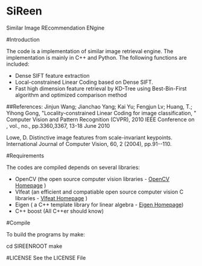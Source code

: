 SiReen
=========

Similar Image REcommendation ENgine


#Introduction

The code is a implementation of similar image retrieval engine. The implementation is mainly in C++ and Python. The following functions are included:

* Dense SIFT feature extraction
* Local-constrained Linear Coding based on Dense SIFT.
* Fast high dimension feature retrieval by KD-Tree using Best-Bin-First algorithm and optimized comparison method

##References:
Jinjun Wang; Jianchao Yang; Kai Yu; Fengjun Lv; Huang, T.; Yihong Gong, "Locality-constrained Linear Coding for image classification, " Computer Vision and Pattern Recognition (CVPR), 2010 IEEE Conference on , vol., no., pp.3360,3367, 13-18 June 2010

Lowe, D. Distinctive image features from scale-invariant keypoints. International Journal of Computer Vision, 60, 2 (2004), pp.91--110.

#Requirements

The codes are compiled depends on several libraries:
* OpenCV (the open source computer vision libraries - [OpenCV Homepage](http://opencv.org) )
* Vlfeat (an efficient and compatiable open source computer vision C libraries - [Vlfeat Homepage](http://www.vlfeat.org/) )
* Eigen ( a C++ template library for linear algebra - [Eigen Homepage](http://eigen.tuxfamily.org/index.php?title=Main_Page))
* C++ boost (All C++er should know)

#Compile

To build the programs by make:

cd SIREENROOT
make

#LICENSE
See the LICENSE File

